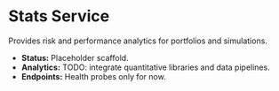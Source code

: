 # Stats Service

Provides risk and performance analytics for portfolios and simulations.

- **Status:** Placeholder scaffold.
- **Analytics:** TODO: integrate quantitative libraries and data pipelines.
- **Endpoints:** Health probes only for now.
